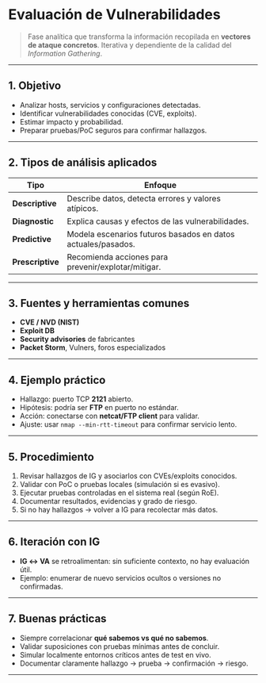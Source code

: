 # Evaluación de Vulnerabilidades

> Fase analítica que transforma la información recopilada en **vectores de ataque concretos**. Iterativa y dependiente de la calidad del *Information Gathering*.

---

## 1. Objetivo
- Analizar hosts, servicios y configuraciones detectadas.
- Identificar vulnerabilidades conocidas (CVE, exploits).
- Estimar impacto y probabilidad.
- Preparar pruebas/PoC seguros para confirmar hallazgos.

---

## 2. Tipos de análisis aplicados
| Tipo | Enfoque |
|---|---|
| **Descriptive** | Describe datos, detecta errores y valores atípicos. |
| **Diagnostic** | Explica causas y efectos de las vulnerabilidades. |
| **Predictive** | Modela escenarios futuros basados en datos actuales/pasados. |
| **Prescriptive** | Recomienda acciones para prevenir/explotar/mitigar. |

---

## 3. Fuentes y herramientas comunes
- **CVE / NVD (NIST)**
- **Exploit DB**
- **Security advisories** de fabricantes
- **Packet Storm**, Vulners, foros especializados

---

## 4. Ejemplo práctico
- Hallazgo: puerto TCP **2121** abierto.
- Hipótesis: podría ser **FTP** en puerto no estándar.
- Acción: conectarse con **netcat/FTP client** para validar.
- Ajuste: usar `nmap --min-rtt-timeout` para confirmar servicio lento.

---

## 5. Procedimiento
1. Revisar hallazgos de IG y asociarlos con CVEs/exploits conocidos.
2. Validar con PoC o pruebas locales (simulación si es evasivo).
3. Ejecutar pruebas controladas en el sistema real (según RoE).
4. Documentar resultados, evidencias y grado de riesgo.
5. Si no hay hallazgos → volver a IG para recolectar más datos.

---

## 6. Iteración con IG
- **IG ↔ VA** se retroalimentan: sin suficiente contexto, no hay evaluación útil.
- Ejemplo: enumerar de nuevo servicios ocultos o versiones no confirmadas.

---

## 7. Buenas prácticas
- Siempre correlacionar **qué sabemos vs qué no sabemos**.
- Validar suposiciones con pruebas mínimas antes de concluir.
- Simular localmente entornos críticos antes de test en vivo.
- Documentar claramente hallazgo → prueba → confirmación → riesgo.

---
